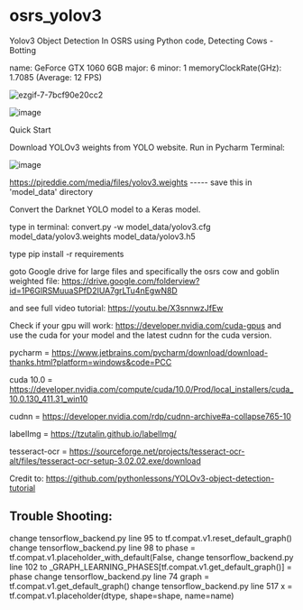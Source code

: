 # osrs_yolov3
Yolov3 Object Detection In OSRS using Python code, Detecting Cows - Botting

name: GeForce GTX 1060 6GB major: 6 minor: 1 memoryClockRate(GHz): 1.7085 (Average: 12 FPS)

![ezgif-7-7bcf90e20cc2](https://user-images.githubusercontent.com/81003470/132772257-80ac3835-7b7b-4f30-9ba5-91f7999506b5.gif)

 ![image](https://user-images.githubusercontent.com/81003470/116421155-ef104300-a881-11eb-930d-56b4b93511fd.png)


Quick Start

Download YOLOv3 weights from YOLO website. Run in Pycharm Terminal: 

![image](https://user-images.githubusercontent.com/81003470/111890820-5ea04080-8a41-11eb-8fea-daf0a551bf07.png)

https://pjreddie.com/media/files/yolov3.weights ----- save this in 'model_data' directory

Convert the Darknet YOLO model to a Keras model.

type in terminal: convert.py -w model_data/yolov3.cfg model_data/yolov3.weights model_data/yolov3.h5

type pip install -r requirements

goto Google drive for large files and specifically the osrs cow and goblin weighted file: https://drive.google.com/folderview?id=1P6GlRSMuuaSPfD2IUA7grLTu4nEgwN8D

and see full video tutorial: https://youtu.be/X3snnwzJfEw

Check if your gpu will work: https://developer.nvidia.com/cuda-gpus and use the cuda for your model and the latest cudnn for the cuda version.

pycharm = https://www.jetbrains.com/pycharm/download/download-thanks.html?platform=windows&code=PCC

cuda 10.0 = https://developer.nvidia.com/compute/cuda/10.0/Prod/local_installers/cuda_10.0.130_411.31_win10

cudnn = https://developer.nvidia.com/rdp/cudnn-archive#a-collapse765-10

labelImg = https://tzutalin.github.io/labelImg/

tesseract-ocr = https://sourceforge.net/projects/tesseract-ocr-alt/files/tesseract-ocr-setup-3.02.02.exe/download

Credit to: https://github.com/pythonlessons/YOLOv3-object-detection-tutorial

## Trouble Shooting:

change tensorflow_backend.py line 95 to tf.compat.v1.reset_default_graph()
change tensorflow_backend.py line 98 to phase = tf.compat.v1.placeholder_with_default(False,
change tensorflow_backend.py line 102 to _GRAPH_LEARNING_PHASES[tf.compat.v1.get_default_graph()] = phase
change tensorflow_backend.py line 74 graph = tf.compat.v1.get_default_graph()
change tensorflow_backend.py line 517 x = tf.compat.v1.placeholder(dtype, shape=shape, name=name)
